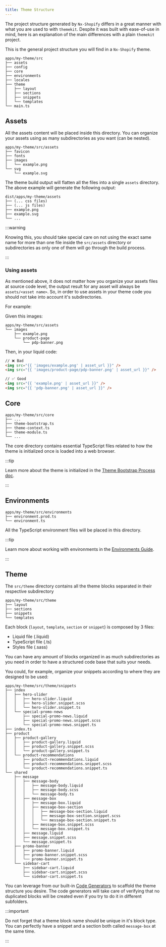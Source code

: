 ```yaml
---
title: Theme Structure
---
```


The project structure generated by `Nx-Shopify` differs in a great manner with what you are used to with `themekit`. Despite it was built with ease-of-use in mind, here is an explanation of the main differences with a plain `themekit` project.

This is the general project structure you will find in a `Nx-Shopify` theme.

```treeview
apps/my-theme/src
├── assets
├── config
├── core
├── environments
├── locales
├── theme
│   ├── layout
│   ├── sections
│   ├── snippets
│   └── templates
└── main.ts
```

## Assets

All the assets content will be placed inside this directory. You can organize your assets using as many subdirectories as you want (can be nested).

```treeview
apps/my-theme/src/assets
├── favicon
├── fonts
├── images
│   └── example.png
└── svg
    └── example.svg
```

The theme build output will flatten all the files into a single `assets` directory. The above example will generate the following output:

```treeview
dist/apps/my-theme/assets
├── (... css files)
├── (... js files)
├── example.png
├── example.svg
└── ...
```

:::warning

Knowing this, you should take special care on not using the exact same name for more than one file inside the `src/assets` directory or subdirectories as only one of them will go through the build process.

:::

### Using assets

As mentioned above, it does not matter how you organize your assets files at source code level, the output result for any asset will always be `assets/<asset name>`. So, in order to use assets in your theme code you should not take into account it's subdirectories.

For example:

Given this images:

```treeview
apps/my-theme/src/assets
└── images
    ├── example.png
    └── product-page
        └── pdp-banner.png
```

Then, in your liquid code:

```html
// ❌ Bad
<img src="{{ 'images/example.png' | asset_url }}" />
<img src="{{ 'images/product-page/pdp-banner.png' | asset_url }}" />

// ✅ Good
<img src="{{ 'example.png' | asset_url }}" />
<img src="{{ 'pdp-banner.png' | asset_url }}" />
```

## Core

```treeview
apps/my-theme/src/core
├── ...
├── theme-bootstrap.ts
├── theme-context.ts
├── theme-module.ts
└── ...
```

The core directory contains essential TypeScript files related to how the theme is initialized once is loaded into a web browser.

:::tip

Learn more about the theme is initialized in the [Theme Bootstrap Process doc](theme-bootstrap).

:::

## Environments

```treeview
apps/my-theme/src/environments
├── environment.prod.ts
└── environment.ts
```

All the TypeScript environment files will be placed in this directory.

:::tip

Learn more about working with environments in the [Environments Guide](guides/environments).

:::

## Theme

The `src/theme` directory contains all the theme blocks separated in their respective subdirectory

```treeview
apps/my-theme/src/theme
├── layout
├── sections
├── snippets
└── templates
```

Each block (`layout`, `template`, `section` or `snippet`) is composed by 3 files:

- Liquid file (.liquid)
- TypeScript file (.ts)
- Styles file (.sass)

You can have any amount of blocks organized in as much subdirectories as you need in order to have a structured code base that suits your needs.

You could, for example, organize your snippets according to where they are designed to be used:

```treeview
apps/my-theme/src/theme/snippets
├── index
│   ├── hero-slider
│   │   ├── hero-slider.liquid
│   │   ├── hero-slider.snippet.scss
│   │   └── hero-slider.snippet.ts
│   └── special-promo-news
│       ├── special-promo-news.liquid
│       ├── special-promo-news.snippet.scss
│       └── special-promo-news.snippet.ts
├── index.ts
├── product
│   ├── product-gallery
│   │   ├── product-gallery.liquid
│   │   ├── product-gallery.snippet.scss
│   │   └── product-gallery.snippet.ts
│   └── product-recommendations
│       ├── product-recommendations.liquid
│       ├── product-recommendations.snippet.scss
│       └── product-recommendations.snippet.ts
└── shared
    ├── message
    │   ├── message-body
    │   │   ├── message-body.liquid
    │   │   ├── message-body.scss
    │   │   └── message-body.ts
    │   ├── message-box
    │   │   ├── message-box.liquid
    │   │   ├── message-box-section
    │   │   │   ├── message-box-section.liquid
    │   │   │   ├── message-box-section.snippet.scss
    │   │   │   └── message-box-section.snippet.ts
    │   │   ├── message-box.snippet.scss
    │   │   └── message-box.snippet.ts
    │   ├── message.liquid
    │   ├── message.snippet.scss
    │   └── message.snippet.ts
    ├── promo-banner
    │   ├── promo-banner.liquid
    │   ├── promo-banner.snippet.scss
    │   └── promo-banner.snippet.ts
    └── sidebar-cart
        ├── sidebar-cart.liquid
        ├── sidebar-cart.snippet.scss
        └── sidebar-cart.snippet.ts
```

You can leverage from our built-in [Code Generators](generators/layout) to scaffold the theme structure you desire. The code generators will take care of verifying that no duplicated blocks will be created even if you try to do it in different subfolders.

:::important

Do not forget that a theme block name should be unique in it's block type. You can perfectly have a snippet and a section both called `message-box` at the same time.

:::
